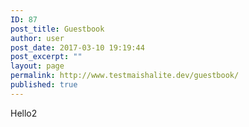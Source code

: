 ```yaml
---
ID: 87
post_title: Guestbook
author: user
post_date: 2017-03-10 19:19:44
post_excerpt: ""
layout: page
permalink: http://www.testmaishalite.dev/guestbook/
published: true
---
```

Hello2